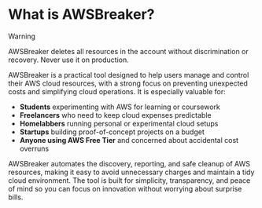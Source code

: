 # What is AWSBreaker?

> [!WARNING]
> AWSBreaker deletes all resources in the account without discrimination or recovery. Never use it on production.

AWSBreaker is a practical tool designed to help users manage and control their AWS cloud resources, with a strong focus on preventing unexpected costs and simplifying cloud operations. It is especially valuable for:

- **Students** experimenting with AWS for learning or coursework
- **Freelancers** who need to keep cloud expenses predictable
- **Homelabbers** running personal or experimental cloud setups
- **Startups** building proof-of-concept projects on a budget
- **Anyone using AWS Free Tier** and concerned about accidental cost overruns

AWSBreaker automates the discovery, reporting, and safe cleanup of AWS resources, making it easy to avoid unnecessary charges and maintain a tidy cloud environment. The tool is built for simplicity, transparency, and peace of mind so you can focus on innovation without worrying about surprise bills.
